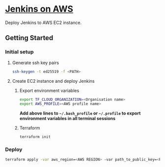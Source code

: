 # [Jenkins on AWS](https://www.jenkins.io/doc/tutorials/tutorial-for-installing-jenkins-on-AWS)

Deploy Jenkins to AWS EC2 instance.

## Getting Started

### Initial setup

1. Generate ssh key pairs

   ```bash
   ssh-keygen -t ed25519 -f <PATH>
   ```

2. Create EC2 instance and deploy Jenkins
    1. Export environment variables

        ```bash
        export TF_CLOUD_ORGANIZATION=<Organisation name>
        export AWS_PROFILE=<AWS profile name>
        ```

        **Add above lines to `~/.bash_profile` or `~/.profile` to export environment variables in all terminal sessions**

    2. Terraform

        ```bash
        terraform init
        ```

### Deploy

```bash
terraform apply -var aws_region=<AWS REGION> -var path_to_public_key=<PATH TO PUBLIC KEY>
```
